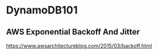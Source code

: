 # DynamoDB101

## AWS Exponential Backoff And Jitter
https://www.awsarchitectureblog.com/2015/03/backoff.html
